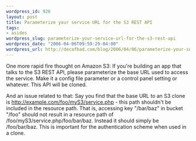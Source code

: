 ```yaml
--- 
wordpress_id: 926
layout: post
title: Parameterize your service URL for the S3 REST API
tags: 
- asides
wordpress_slug: parameterize-your-service-url-for-the-s3-rest-api
wordpress_date: "2006-04-06T09:59:29-04:00"
wordpress_url: http://decafbad.com/blog/2006/04/06/parameterize-your-service-url-for-the-s3-rest-api
---
```

 <p>One more rapid fire thought on Amazon S3:  If you're building an app that talks to the S3 REST API, please parameterize the base URL used to access the service.  Make it a config file parameter or a control panel setting or whatever.  This API will be cloned.</p>
 <p>And an issue related to that:  Say you find that the base URL to an S3 clone is <a href="http://example.com/foo/myS3/service.php">http://example.com/foo/myS3/service.php</a> - this path shouldn't be included in the resource path.  That is, accessing key "/bar/baz" in bucket "/foo" should not result in a resource path of /foo/myS3/service.php/foo/bar/baz.  Instead it should simply be /foo/bar/baz.  This is important for the authentication scheme when used in a clone.</p>
